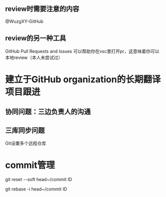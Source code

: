 ## review时需要注意的内容

@WuzgXY-GitHub

## review的另一种工具

GitHub Pull Requests and Issues 可以帮助你在vsc里打开pr，这意味着你可以本地review（本人未尝试过）



# 建立于GitHub organization的长期翻译项目跟进

## 协同问题：三边负责人的沟通

## 三库同步问题

Git设置多个远程仓库


# commit管理

git reset --soft head~/commit ID

git rebase -i head~/commit ID
